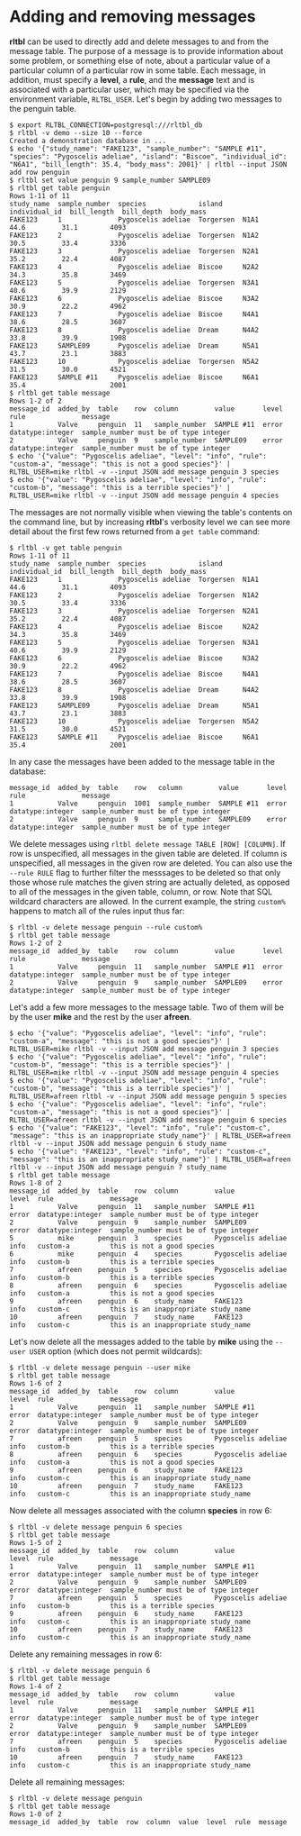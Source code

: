 # Adding and removing messages

**rltbl** can be used to directly add and delete messages to and from the message table. The purpose of a message is to provide information about some problem, or something else of note, about a particular value of a particular column of a particular row in some table. Each message, in addition, must specify a **level**, a **rule**, and the **message** text and is associated with a particular user, which may be specified via the environment variable, `RLTBL_USER`.  Let's begin by adding two messages to the penguin table.

```console tesh-session="message"
$ export RLTBL_CONNECTION=postgresql:///rltbl_db
$ rltbl -v demo --size 10 --force
Created a demonstration database in ...
$ echo '{"study_name": "FAKE123", "sample_number": "SAMPLE #11", "species": "Pygoscelis adeliae", "island": "Biscoe", "individual_id": "N6A1", "bill_length": 35.4, "body_mass": 2001}' | rltbl --input JSON add row penguin
$ rltbl set value penguin 9 sample_number SAMPLE09
$ rltbl get table penguin
Rows 1-11 of 11
study_name  sample_number  species             island     individual_id  bill_length  bill_depth  body_mass
FAKE123     1              Pygoscelis adeliae  Torgersen  N1A1           44.6         31.1        4093
FAKE123     2              Pygoscelis adeliae  Torgersen  N1A2           30.5         33.4        3336
FAKE123     3              Pygoscelis adeliae  Torgersen  N2A1           35.2         22.4        4087
FAKE123     4              Pygoscelis adeliae  Biscoe     N2A2           34.3         35.8        3469
FAKE123     5              Pygoscelis adeliae  Torgersen  N3A1           40.6         39.9        2129
FAKE123     6              Pygoscelis adeliae  Biscoe     N3A2           30.9         22.2        4962
FAKE123     7              Pygoscelis adeliae  Biscoe     N4A1           38.6         28.5        3607
FAKE123     8              Pygoscelis adeliae  Dream      N4A2           33.8         39.9        1908
FAKE123     SAMPLE09       Pygoscelis adeliae  Dream      N5A1           43.7         23.1        3883
FAKE123     10             Pygoscelis adeliae  Torgersen  N5A2           31.5         30.0        4521
FAKE123     SAMPLE #11     Pygoscelis adeliae  Biscoe     N6A1           35.4                     2001
$ rltbl get table message
Rows 1-2 of 2
message_id  added_by  table    row  column         value       level  rule              message
1           Valve     penguin  11   sample_number  SAMPLE #11  error  datatype:integer  sample_number must be of type integer
2           Valve     penguin  9    sample_number  SAMPLE09    error  datatype:integer  sample_number must be of type integer
$ echo '{"value": "Pygoscelis adeliae", "level": "info", "rule": "custom-a", "message": "this is not a good species"}' | RLTBL_USER=mike rltbl -v --input JSON add message penguin 3 species
$ echo '{"value": "Pygoscelis adeliae", "level": "info", "rule": "custom-b", "message": "this is a terrible species"}' | RLTBL_USER=mike rltbl -v --input JSON add message penguin 4 species
```

The messages are not normally visible when viewing the table's contents on the command line, but by increasing **rltbl**'s verbosity level we can see more detail about the first few rows returned from a `get table` command:

```console tesh-session="message"
$ rltbl -v get table penguin
Rows 1-11 of 11
study_name  sample_number  species             island     individual_id  bill_length  bill_depth  body_mass
FAKE123     1              Pygoscelis adeliae  Torgersen  N1A1           44.6         31.1        4093
FAKE123     2              Pygoscelis adeliae  Torgersen  N1A2           30.5         33.4        3336
FAKE123     3              Pygoscelis adeliae  Torgersen  N2A1           35.2         22.4        4087
FAKE123     4              Pygoscelis adeliae  Biscoe     N2A2           34.3         35.8        3469
FAKE123     5              Pygoscelis adeliae  Torgersen  N3A1           40.6         39.9        2129
FAKE123     6              Pygoscelis adeliae  Biscoe     N3A2           30.9         22.2        4962
FAKE123     7              Pygoscelis adeliae  Biscoe     N4A1           38.6         28.5        3607
FAKE123     8              Pygoscelis adeliae  Dream      N4A2           33.8         39.9        1908
FAKE123     SAMPLE09       Pygoscelis adeliae  Dream      N5A1           43.7         23.1        3883
FAKE123     10             Pygoscelis adeliae  Torgersen  N5A2           31.5         30.0        4521
FAKE123     SAMPLE #11     Pygoscelis adeliae  Biscoe     N6A1           35.4                     2001
```

In any case the messages have been added to the message table in the database:

```
message_id  added_by  table    row   column         value       level  rule              message
1           Valve     penguin  1001  sample_number  SAMPLE #11  error  datatype:integer  sample_number must be of type integer
2           Valve     penguin  9     sample_number  SAMPLE09    error  datatype:integer  sample_number must be of type integer
```

We delete messages using `rltbl delete message TABLE [ROW] [COLUMN]`. If row is unspecified, all messages in the given table are deleted. If column is unspecified, all messages in the given row are deleted. You can also use the `--rule RULE` flag to further filter the messsages to be deleted so that only those whose rule matches the given string are actually deleted, as opposed to all of the messages in the given table, column, or row. Note that SQL wildcard characters are allowed. In the current example, the string `custom%` happens to match all of the rules input thus far:

```console tesh-session="message"
$ rltbl -v delete message penguin --rule custom%
$ rltbl get table message
Rows 1-2 of 2
message_id  added_by  table    row  column         value       level  rule              message
1           Valve     penguin  11   sample_number  SAMPLE #11  error  datatype:integer  sample_number must be of type integer
2           Valve     penguin  9    sample_number  SAMPLE09    error  datatype:integer  sample_number must be of type integer
```

Let's add a few more messages to the message table. Two of them will be by the user **mike** and the rest by the user **afreen**.

```console tesh-session="message"
$ echo '{"value": "Pygoscelis adeliae", "level": "info", "rule": "custom-a", "message": "this is not a good species"}' | RLTBL_USER=mike rltbl -v --input JSON add message penguin 3 species
$ echo '{"value": "Pygoscelis adeliae", "level": "info", "rule": "custom-b", "message": "this is a terrible species"}' | RLTBL_USER=mike rltbl -v --input JSON add message penguin 4 species
$ echo '{"value": "Pygoscelis adeliae", "level": "info", "rule": "custom-b", "message": "this is a terrible species"}' | RLTBL_USER=afreen rltbl -v --input JSON add message penguin 5 species
$ echo '{"value": "Pygoscelis adeliae", "level": "info", "rule": "custom-a", "message": "this is not a good species"}' | RLTBL_USER=afreen rltbl -v --input JSON add message penguin 6 species
$ echo '{"value": "FAKE123", "level": "info", "rule": "custom-c", "message": "this is an inappropriate study_name"}' | RLTBL_USER=afreen rltbl -v --input JSON add message penguin 6 study_name
$ echo '{"value": "FAKE123", "level": "info", "rule": "custom-c", "message": "this is an inappropriate study_name"}' | RLTBL_USER=afreen rltbl -v --input JSON add message penguin 7 study_name
$ rltbl get table message
Rows 1-8 of 2
message_id  added_by  table    row  column         value               level  rule              message
1           Valve     penguin  11   sample_number  SAMPLE #11          error  datatype:integer  sample_number must be of type integer
2           Valve     penguin  9    sample_number  SAMPLE09            error  datatype:integer  sample_number must be of type integer
5           mike      penguin  3    species        Pygoscelis adeliae  info   custom-a          this is not a good species
6           mike      penguin  4    species        Pygoscelis adeliae  info   custom-b          this is a terrible species
7           afreen    penguin  5    species        Pygoscelis adeliae  info   custom-b          this is a terrible species
8           afreen    penguin  6    species        Pygoscelis adeliae  info   custom-a          this is not a good species
9           afreen    penguin  6    study_name     FAKE123             info   custom-c          this is an inappropriate study_name
10          afreen    penguin  7    study_name     FAKE123             info   custom-c          this is an inappropriate study_name
```

Let's now delete all the messages added to the table by **mike** using the `--user USER` option (which does not permit wildcards):

```console tesh-session="message"
$ rltbl -v delete message penguin --user mike
$ rltbl get table message
Rows 1-6 of 2
message_id  added_by  table    row  column         value               level  rule              message
1           Valve     penguin  11   sample_number  SAMPLE #11          error  datatype:integer  sample_number must be of type integer
2           Valve     penguin  9    sample_number  SAMPLE09            error  datatype:integer  sample_number must be of type integer
7           afreen    penguin  5    species        Pygoscelis adeliae  info   custom-b          this is a terrible species
8           afreen    penguin  6    species        Pygoscelis adeliae  info   custom-a          this is not a good species
9           afreen    penguin  6    study_name     FAKE123             info   custom-c          this is an inappropriate study_name
10          afreen    penguin  7    study_name     FAKE123             info   custom-c          this is an inappropriate study_name
```

Now delete all messages associated with the column **species** in row 6:

```console tesh-session="message"
$ rltbl -v delete message penguin 6 species
$ rltbl get table message
Rows 1-5 of 2
message_id  added_by  table    row  column         value               level  rule              message
1           Valve     penguin  11   sample_number  SAMPLE #11          error  datatype:integer  sample_number must be of type integer
2           Valve     penguin  9    sample_number  SAMPLE09            error  datatype:integer  sample_number must be of type integer
7           afreen    penguin  5    species        Pygoscelis adeliae  info   custom-b          this is a terrible species
9           afreen    penguin  6    study_name     FAKE123             info   custom-c          this is an inappropriate study_name
10          afreen    penguin  7    study_name     FAKE123             info   custom-c          this is an inappropriate study_name
```

Delete any remaining messages in row 6:

```console tesh-session="message"
$ rltbl -v delete message penguin 6
$ rltbl get table message
Rows 1-4 of 2
message_id  added_by  table    row  column         value               level  rule              message
1           Valve     penguin  11   sample_number  SAMPLE #11          error  datatype:integer  sample_number must be of type integer
2           Valve     penguin  9    sample_number  SAMPLE09            error  datatype:integer  sample_number must be of type integer
7           afreen    penguin  5    species        Pygoscelis adeliae  info   custom-b          this is a terrible species
10          afreen    penguin  7    study_name     FAKE123             info   custom-c          this is an inappropriate study_name
```

Delete all remaining messages:

```console tesh-session="message"
$ rltbl -v delete message penguin
$ rltbl get table message
Rows 1-0 of 2
message_id  added_by  table  row  column  value  level  rule  message
```

